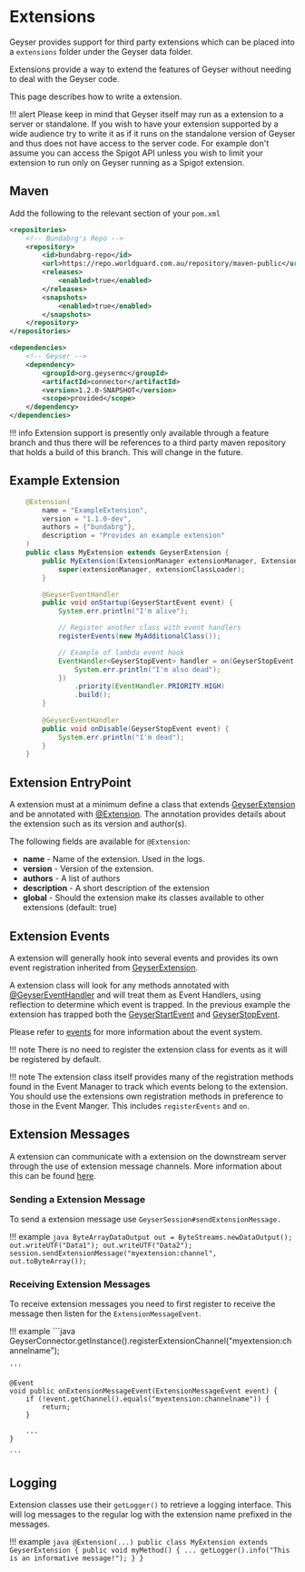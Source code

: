 # Extensions

Geyser provides support for third party extensions which can be placed into a `extensions` folder under the Geyser data folder.

Extensions provide a way to extend the features of Geyser without needing to deal with the Geyser code. 

This page describes how to write a extension.

!!! alert
    Please keep in mind that Geyser itself may run as a extension to a server or standalone. If you wish to have your extension
    supported by a wide audience try to write it as if it runs on the standalone version of Geyser and thus does
    not have access to the server code. For example don't assume you can access the Spigot API unless you wish to limit
    your extension to run only on Geyser running as a Spigot extension.

## Maven

Add the following to the relevant section of your `pom.xml`

```xml
<repositories>
    <!-- Bundabrg's Repo -->
    <repository>
        <id>bundabrg-repo</id>
        <url>https://repo.worldguard.com.au/repository/maven-public</url>
        <releases>
            <enabled>true</enabled>
        </releases>
        <snapshots>
            <enabled>true</enabled>
        </snapshots>
    </repository>
</repositories>

<dependencies>
    <!-- Geyser -->
    <dependency>
        <groupId>org.geysermc</groupId>
        <artifactId>connector</artifactId>
        <version>1.2.0-SNAPSHOT</version>
        <scope>provided</scope>
    </dependency>
</dependencies>
```

!!! info
    Extension support is presently only available through a feature branch and thus there will be references to a third party
    maven repository that holds a build of this branch.  This will change in the future.


## Example Extension

```java
    @Extension(
        name = "ExampleExtension",
        version = "1.1.0-dev",
        authors = {"bundabrg"},
        description = "Provides an example extension"
    )
    public class MyExtension extends GeyserExtension {
        public MyExtension(ExtensionManager extensionManager, ExtensionClassLoader extensionClassLoader) {
            super(extensionManager, extensionClassLoader);
        }

        @GeyserEventHandler
        public void onStartup(GeyserStartEvent event) {
            System.err.println("I'm alive");

            // Register another class with event handlers
            registerEvents(new MyAdditionalClass());

            // Example of lambda event hook
            EventHandler<GeyserStopEvent> handler = on(GeyserStopEvent.class, event -> {
                System.err.println("I'm also dead");
            })
                .priority(EventHandler.PRIORITY.HIGH)
                .build();
        }
        
        @GeyserEventHandler
        public void onDisable(GeyserStopEvent event) {
            System.err.println("I'm dead");
        }
    }
```

## Extension EntryPoint

A extension must at a minimum define a class that extends [GeyserExtension](https://bundabrg.github.io/Geyser/apidocs/org/geysermc/connector/extension/GeyserExtension.html) 
and be annotated with [@Extension](https://bundabrg.github.io/Geyser/apidocs/org/geysermc/connector/extension/annotations/Extension.html). The annotation 
provides details about the extension such as its version and author(s).

The following fields are available for `@Extension`:

* **name** - Name of the extension. Used in the logs.
* **version** - Version of the extension.
* **authors** - A list of authors
* **description** - A short description of the extension
* **global** - Should the extension make its classes available to other extensions (default: true)

## Extension Events

A extension will generally hook into several events and provides its own event registration inherited from 
[GeyserExtension](https://bundabrg.github.io/Geyser/apidocs/org/geysermc/connector/extension/GeyserExtension.html).

A extension class will look for any methods annotated with [@GeyserEventHandler](https://bundabrg.github.io/Geyser/apidocs/org/geysermc/connector/event/annotations/GeyserEventHandler.html) 
and will treat them as Event Handlers, using reflection to determine which event is trapped. 
In the previous example the extension has trapped both the [GeyserStartEvent](https://bundabrg.github.io/Geyser/apidocs/org/geysermc/connector/event/events/geyser/GeyserStartEvent.html)
and [GeyserStopEvent](https://bundabrg.github.io/Geyser/apidocs/org/geysermc/connector/event/events/geyser/GeyserStopEvent.html).

Please refer to [events](events.md) for more information about the event system. 

!!! note
    There is no need to register the extension class for events as it will be registered by default.

!!! note
    The extension class itself provides many of the registration methods found in the Event Manager to track which events belong to the extension. You
    should use the extensions own registration methods in preference to those in the Event Manger. This includes
    `registerEvents` and `on`.

## Extension Messages

A extension can communicate with a extension on the downstream server through the use of extension message channels. More information about
this can be found [here](https://www.spigotmc.org/wiki/bukkit-bungee-extension-messaging-channel). 

### Sending a Extension Message

To send a extension message use `GeyserSession#sendExtensionMessage.`

!!! example
    ```java
    ByteArrayDataOutput out = ByteStreams.newDataOutput();
    out.writeUTF("Data1");
    out.writeUTF("Data2");
    session.sendExtensionMessage("myextension:channel", out.toByteArray());
    ```
    
### Receiving Extension Messages

To receive extension messages you need to first register to receive the message then listen for the `ExtensionMessageEvent`.

!!! example
    ```java
    GeyserConnector.getInstance().registerExtensionChannel("myextension:channelname");
    
    '''
    
    @Event
    void public onExtensionMessageEvent(ExtensionMessageEvent event) {
        if (!event.getChannel().equals("myextension:channelname")) {
            return;
        }
        
        ...
    }
    
    ```

## Logging

Extension classes use their `getLogger()` to retrieve a logging interface. This will log messages to the regular log
with the extension name prefixed in the messages.

!!! example
    ```java
    @Extension(...)
    public class MyExtension extends GeyserExtension {
        public void myMethod() {
            ...
            getLogger().info("This is an informative message!");
        }
    }
    ``` 
